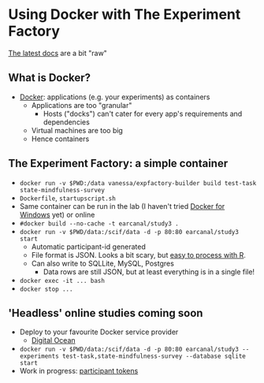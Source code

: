 # Using Docker with The Experiment Factory

[The latest docs](https://expfactory.github.io/expfactory/) are a bit "raw"

## What is Docker?

* [Docker](https://www.docker.com/): applications (e.g. your experiments) as containers
   * Applications are too "granular"
     * Hosts ("docks") can't cater for every app's requirements and dependencies
   * Virtual machines are too big
   * Hence containers

## The Experiment Factory: a simple container
  * `docker run -v $PWD:/data vanessa/expfactory-builder build test-task state-mindfulness-survey`
  * `Dockerfile`, `startupscript.sh`
  * Same container can be run in the lab (I haven't tried [Docker for Windows](https://docs.docker.com/docker-for-windows/) yet) or online
  * `#docker build --no-cache -t earcanal/study3 .`
  * `docker run -v $PWD/data:/scif/data -d -p 80:80 earcanal/study3 start`
    * Automatic participant-id generated
    * File format is JSON.  Looks a bit scary, but [easy to process with R](https://github.com/earcanal/manjushri/blob/master/R/expfactory.R).
    * Can also write to SQLLite, MySQL, Postgres
      * Data rows are still JSON, but at least everything is in a single file!
  * `docker exec -it ... bash`
  * `docker stop ...`

## 'Headless' online studies coming soon

  * Deploy to your favourite Docker service provider
    * [Digital Ocean](https://www.digitalocean.com/products/one-click-apps/docker/)
  * `docker run -v $PWD/data:/scif/data -d -p 80:80 earcanal/study3 --experiments test-task,state-mindfulness-survey --database sqlite start`
  * Work in progress: [participant tokens](https://github.com/expfactory/expfactory/issues/39)
